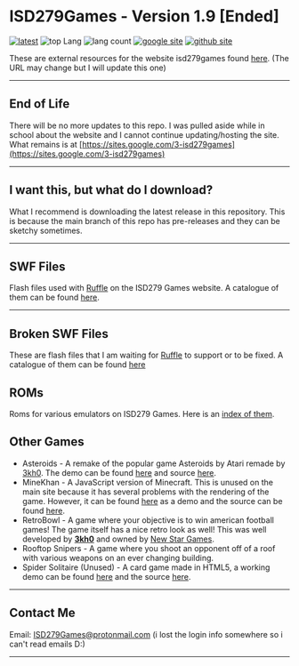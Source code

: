 # ISD279Games - Version 1.9 [Ended]

<!-- Top Badges By: https://shields.io -->
[![latest](https://img.shields.io:/github/v/release/ReedGraf/isd279games?style=flat-square)](https://github.com/ReedGraf/isd279games/releases/latest) ![top Lang](https://img.shields.io:/github/languages/top/ReedGraf/isd279games?style=flat-square) ![lang count](https://img.shields.io:/github/languages/count/ReedGraf/isd279games?style=flat-square) [![google site](https://img.shields.io:/website?down_color=red&down_message=offline&label=Google%20Site&style=flat-square&up_color=green&up_message=online&url=https%3A%2F%2Fsites.google.com%2Fview%2Fisd-279-games)](https://sites.google.com/view/isd-279-games) [![github site](https://img.shields.io:/website?down_color=red&down_message=offline&label=GitHub%20Site&style=flat-square&up_color=green&up_message=online&url=https%3A%2F%2Freedgraf.github.io%2Fisd279games%2F)](https://reedgraf.github.io/isd279games)

These are external resources for the website isd279games found [here](https://sites.google.com/view/isd-279-games). (The URL may change but I will update this one)

---

## End of Life

There will be no more updates to this repo. I was pulled aside while in school about the website and I cannot continue updating/hosting the site. What remains is at [https://sites.google.com/3-isd279games](https://sites.google.com/3-isd279games)

---

<!-- Main Text body-->

## I want this, but what do I download?

What I recommend is downloading the latest release in this repository. This is because the main branch of this repo has pre-releases and they can be sketchy sometimes.

---

## SWF Files

Flash files used with [Ruffle](https://github.com/ruffle-rs/ruffle) on the ISD279 Games website. A catalogue of them can be found [here](/swf/catalogue.md).

---

## Broken SWF Files

These are flash files that I am waiting for [Ruffle](https://github.com/ruffle-rs/ruffle) to support or to be fixed. A catalogue of them can be found [here](/broken-swf/catalogue.md)

## ROMs

Roms for various emulators on ISD279 Games. Here is an [index of them](/roms/roms.md).

## Other Games

- Asteroids - A remake of the popular game Asteroids by Atari remade by [3kh0](https://github.com/3kh0). The demo can be found [here](https://reedgraf.github.io/isd279games/asteroids/index.html) and source [here](https://github.com/3kh0/asteroids).
- MineKhan - A JavaScript version of Minecraft. This is unused on the main site because it has several problems with the rendering of the game. However, it can be found [here](https://reedgraf.github.io/isd279games/MineKhan.html) as a demo and the source can be found [here](https://github.com/Willard21/MineKhan).
- RetroBowl - A game where your objective is to win american football games! The game itself has a nice retro look as well! This was well developed by __[3kh0](https://github.com/3kh0)__ and owned by [New Star Games](https://www.newstargames.com).
- Rooftop Snipers - A game where you shoot an opponent off of a roof with various weapons on an ever changing building.
- Spider Solitaire (Unused) - A card game made in HTML5, a working demo can be found [here](https://reedgraf.github.io/isd279games/spider-solitaire/index.html) and the source [here](https://github.com/leapfroglets/spider-solitaire).

---

<!-- Contact info -->

## Contact Me

Email: ISD279Games@protonmail.com (i lost the login info somewhere so i can't read emails D:)

---
